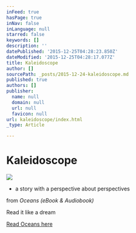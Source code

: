 ```yaml
---
inFeed: true
hasPage: true
inNav: false
inLanguage: null
starred: false
keywords: []
description: ''
datePublished: '2015-12-25T04:28:23.850Z'
dateModified: '2015-12-25T04:28:17.077Z'
title: Kaleidoscope
author: []
sourcePath: _posts/2015-12-24-kaleidoscope.md
published: true
authors: []
publisher:
  name: null
  domain: null
  url: null
  favicon: null
url: kaleidoscope/index.html
_type: Article

---
```

# Kaleidoscope
![](https://the-grid-user-content.s3-us-west-2.amazonaws.com/ca184ded-981b-4623-8803-1f3803779565.JPG)

- a story with a perspective about perspectives

from _Oceans (eBook & Audiobook)_

Read it like a dream

[Read Oceans here][0]

[0]: https://www.goodreads.com/book/show/27814335-oceans